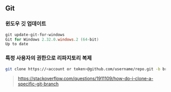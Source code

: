 ## Git

### 윈도우 깃 업데이트
```powershell
git update-git-for-windows
Git for Windows 2.32.0.windows.2 (64-bit)
Up to date
```

### 특정 사용자의 권한으로 리파지토리 복제
```sh
git clone https://<account or token>@github.com/username/repo.git -b branchname --single-branch
```
> https://stackoverflow.com/questions/1911109/how-do-i-clone-a-specific-git-branch

